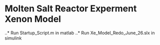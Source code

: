 # Molten Salt Reactor Experment Xenon Model

..* Run Startup_Script.m in matlab
..* Run  	Xe_Model_Redo_June_26.slx in simulink
